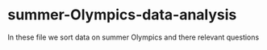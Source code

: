# summer-Olympics-data-analysis
In these file we sort data on summer Olympics and there relevant questions
